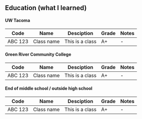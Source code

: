 ## Education (what I learned)

#### UW Tacoma
|Code   |Name      |Desciption     |Grade|Notes|
|-------|----------|---------------|-----|-----|
|ABC 123|Class name|This is a class|A+   |-    |

#### Green River Community College
|Code   |Name      |Desciption     |Grade|Notes|
|-------|----------|---------------|-----|-----|
|ABC 123|Class name|This is a class|A+   |-    |

#### End of middle school / outside high school
|Code   |Name      |Desciption     |Grade|Notes|
|-------|----------|---------------|-----|-----|
|ABC 123|Class name|This is a class|A+   |-    |
